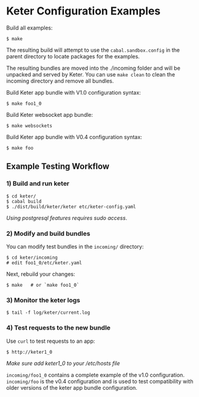 # Keter Configuration Examples

Build all examples:

    $ make

The resulting build will attempt to use the `cabal.sandbox.config` in
the parent directory to locate packages for the examples.

The resulting bundles are moved into the ./incoming folder and will be
unpacked and served by Keter. You can use `make clean` to clean the
incoming directory and remove all bundles.

Build Keter app bundle with V1.0 configuration syntax:

    $ make foo1_0

Build Keter websocket app bundle:

    $ make websockets

Build Keter app bundle with V0.4 configuration syntax:

    $ make foo


## Example Testing Workflow

### 1) Build and run keter

    $ cd keter/
    $ cabal build
    $ ./dist/build/keter/keter etc/keter-config.yaml

*Using postgresql features requires sudo access*.

### 2) Modify and build bundles

You can modify test bundles in the `incoming/` directory:

    $ cd keter/incoming
    # edit foo1_0/etc/keter.yaml

Next, rebuild your changes:

    $ make   # or `make foo1_0`

### 3) Monitor the keter logs

    $ tail -f log/keter/current.log

### 4) Test requests to the new bundle

Use `curl` to test requests to an app:

    $ http://keter1_0

*Make sure add keter1_0 to your /etc/hosts file*

`incoming/foo1_0` contains a complete example of the v1.0
configuration. `incoming/foo` is the v0.4 configuration and is used to
test compatibility with older versions of the keter app bundle
configuration.
